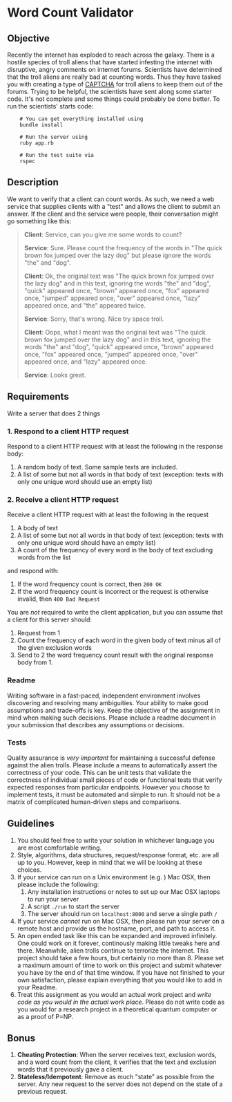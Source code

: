# Word Count Validator

## Objective

Recently the internet has exploded to reach across the galaxy.  There is a hostile species of troll aliens that have started infesting the internet with disruptive, angry comments on internet forums.  Scientists have determined that the troll aliens are really bad at counting words.  Thus they have tasked you with creating a type of [CAPTCHA](http://en.wikipedia.org/wiki/CAPTCHA) for troll aliens to keep them out of the forums. Trying to be helpful, the scientists have sent along some starter code. It's not complete and some things could probably be done better. To run the scientists' starts code:

        # You can get everything installed using
        bundle install

        # Run the server using
        ruby app.rb

        # Run the test suite via
        rspec

## Description

We want to verify that a client can count words. As such, we need a web service that supplies clients with a "test" and allows the client to submit an answer. If the client and the service were people, their conversation might go something like this:

> **Client**: Service, can you give me some words to count?
> 
> **Service**: Sure. Please count the frequency of the words in "The quick brown fox jumped over the lazy dog" but please ignore the words "the" and "dog".
> 
> **Client**: Ok, the original text was "The quick brown fox jumped over the lazy dog" and in this text, ignoring the words  "the" and "dog", "quick" appeared once, "brown" appeared once, "fox" appeared once, "jumped" appeared once, "over" appeared once, "lazy" appeared once, and "the" appeared twice.
> 
> **Service**: Sorry, that's wrong. Nice try space troll.
> 
> **Client**: Oops, what I meant was the original text was "The quick brown fox jumped over the lazy dog" and in this text, ignoring the words  "the" and "dog", "quick" appeared once, "brown" appeared once, "fox" appeared once, "jumped" appeared once, "over" appeared once, and "lazy" appeared once.
> 
> **Service**: Looks great.


## Requirements

Write a server that does 2 things

### 1. Respond to a client HTTP request

Respond to a client HTTP request with at least the following in the response body:

1. A random body of text. Some sample texts are included.
2. A list of some but not all words in that body of text (exception: texts with only one unique word should use an empty list)

### 2. Receive a client HTTP request

Receive a client HTTP request with at least the following in the request

1. A body of text
2. A list of some but not all words in that body of text (exception: texts with only one unique word should have an empty list)
3. A count of the frequency of every word in the body of text excluding words from the list

and respond with:

1. If the word frequency count is correct, then `200 OK`
2. If the word frequency count is incorrect or the request is otherwise invalid, then `400 Bad Request`

You are *not* required to write the client application, but you can assume that a client for this server should:

1. Request from 1
2. Count the frequency of each word in the given body of text minus all of the given exclusion words
3. Send to 2 the word frequency count result with the original response body from 1.

### Readme

Writing software in a fast-paced, independent environment involves discovering and resolving many ambiguities. Your ability to make good assumptions and trade-offs is key. Keep the objective of the assignment in mind when making such decisions. Please include a readme document in your submission that describes any assumptions or decisions.

### Tests

Quality assurance is *very important* for maintaining a successful defense against the alien trolls. Please include a means to automatically assert the correctness of your code. This can be unit tests that validate the correctness of individual small pieces of code or functional tests that verify expected responses from particular endpoints. However you choose to implement tests, it must be automated and simple to run. It should not be a matrix of complicated human-driven steps and comparisons.

## Guidelines

1. You should feel free to write your solution in whichever language you are most comfortable writing.
2. Style, algorithms, data structures, request/response format, etc. are all up to you. However, keep in mind that we will be looking at these choices.
2. If your service can run on a Unix environment (e.g. ) Mac OSX, then please include the following:
    1. Any installation instructions or notes to set up our Mac OSX laptops to run your server
    2. A script `./run` to start the server
    3. The server should run on `localhost:8000` and serve a single path `/`
3. If your service _cannot_ run on Mac OSX, then please run your server on a remote host and provide us the hostname, port, and path to access it.
4. An open ended task like this can be expanded and improved infinitely. One could work on it forever, continously making little tweaks here and there. Meanwhile, alien trolls continue to terrorize the internet. This project should take a few hours, but certainly no more than 8. Please set a maximum amount of time to work on this project and submit whatever you have by the end of that time window. If you have not finished to your own satisfaction, please explain everything that you would like to add in your Readme.
5. Treat this assignment as you would an actual work project and _write code as you would in the actual work place_. Please do not write code as you would for a research project in a theoretical quantum computer or as a proof of P=NP.

## Bonus

1. **Cheating Protection**: When the server receives text, exclusion words, and a word count from the client, it verifies that the text and exclusion words that it previously gave a client.
2. **Stateless/Idempotent**: Remove as much "state" as possible from the server. Any new request to the server does not depend on the state of a previous request.
